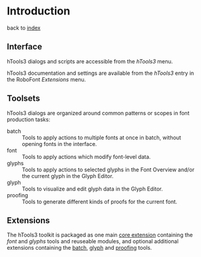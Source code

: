Introduction
============

back to [index](index.html)

Interface
---------

hTools3 dialogs and scripts are accessible from the *hTools3* menu.

hTools3 documentation and settings are available from the *hTools3* entry in the RoboFont *Extensions* menu.

Toolsets
--------

hTools3 dialogs are organized around common patterns or scopes in font production tasks:

<dl>

<dt>batch
<dd>Tools to apply actions to multiple fonts at once in batch, without opening fonts in the interface.

<dt>font
<dd>Tools to apply actions which modify font-level data.

<dt>glyphs
<dd>Tools to apply actions to selected glyphs in the Font Overview and/or the current glyph in the Glyph Editor.

<dt>glyph
<dd>Tools to visualize and edit glyph data in the Glyph Editor.

<dt>proofing
<dd>Tools to generate different kinds of proofs for the current font.

</dl>

Extensions
----------

The hTools3 toolkit is packaged as one main [core extension][hTools3_core] containing the *font* and *glyphs* tools and reuseable modules, and optional additional extensions containing the [batch][hTools3_batch], [glyph][hTools3_glyph] and [proofing][hTools3_proofing] tools.

[hTools3_core]: http://gitlab.com/hipertipo/htools3_core_extension
[hTools3_batch]: http://gitlab.com/hipertipo/htools3_batch_extension
[hTools3_glyph]: http://gitlab.com/hipertipo/htools3_glyph_extension
[hTools3_proofing]: http://gitlab.com/hipertipo/htools3_proofing_extension
